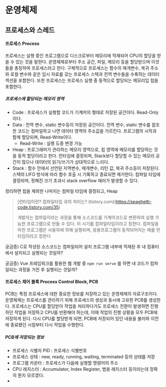 # 운영체제



## 프로세스와 스레드

#### 프로세스 Process

프로세스는 실행 중인 프로그램으로 디스크로부터 메모리에 적재되어 CPU의 할당을 받을 수 있는 것을 말한다. 운영체제로부터 주소 공간, 파일, 메모리 등을 할당받으며 이것들을 총칭하여 프로세스라고 한다. 구체적으로 프로세스는 함수의 매개변수, 복귀 주소와 로컬 변수와 같은 임시 자료를 갖는 프로세스 스택과 전역 변수들을 수록하는 데이터 섹션을 포함한다. 또한 프로세스는 프로세스 실행 중 동적으로 할당되는 메모리입 힙을 포함한다.

##### 프로세스에 할당되는 메모리 영역

- Code : 프로세스가 실행할 코드가 기계어의 형태로 저장된 공간이다. Read-Only이다.
- Data : 전역 변수, static 변수등이 저장된 공간이다. 전역 변수, static 변수를 참조한 코드는 컴파일하고 나면 데이터 영역의 주소값을 가르킨다. 프로그램의 시작과 함께 할당되며, Read-Write이다.
  - Read-Write : 실행 도중 변경 가능
- Heap : 프로그래머가 관리하는 메모리 영역으로, 힙 영역에 메모리를 할당하는 것을 동적 할당이라고 한다. 런타임에 결정되며, Stack보다 할당할 수 있는 메모리 공간이 많으나 데이터의 읽기/쓰기가 상대적으로 느리다.
- Stack : 함수 안에서 선언된 지역변수, 매개변수, 리턴 값, 복귀 주소등이 저장된다. 스택의 LIFO 방식에 따라 함수 호출 시 기록하고 종료되면 제거한다. 컴파일 타임에 결정되며, 정해진 크기 초과시 stack overflow 에러가 발생할 수 있다.

정리하면 힙을 제외한 나머지는 컴파일 타임에 결정되고, Heap



> [런타임이란? 컴파일타임 과의 차이는? (tistory.com)(https://spaghetti-code.tistory.com/35)
>
> 개발자는 컴파일이라는 과정을 통해 소스코드를 기계어코드로 변환하여 실행 가능한 프로그램으로 만들 수 있다. 이 시기를 컴파일타임이라고 칭한다. 컴파일을 마친 프로그램은 사용자에 의해 실행되며, 응용프로그램이 동작되어지는 때를 런타임이라고 칭한다



궁금증) C로 작성된 소스코드는 컴파일되어 설치 프로그램 내부에 적재된 후 내 컴퓨터에서 설치되고 실행되는 것일까?

궁금증) Vue 프레임워크를 활용한 웹 개발 중 `npm run serve` 를 하면 내 코드가 컴파일되는 과정을 거친 후 실행되는 것일까?



#### 프로세스 제어 블록 Process Control Block, PCB

PCB는 특정 프로세스에 대한 중요한 정보를 저장하고 있는 운영체제의 자료구조이다. 운영체제는 프로세스를 관리하기 위해 프로세스의 생성과 동시에 고유한 PCB를 생성한다. 프로세스는 CPU를 할당받아 작업을 처리하다가도 프로세스 전환이 발생하면 진행하던 작업을 저장하고 CPU를 반환해야 하는데, 이때 작업의 진행 상황을 모두 PCB에 저장하게 된다. 다시 CPU를 할당받게 되면, PCB에 저장되어 있던 내용을 불러와 이전에 종료됐던 시점부터 다시 작업을 수행한다.

##### PCB에 저장되는 정보

- 프로세스 식별자 PID : 프로세스 식별번호
- 프로세스 상태 : new, ready, running, waiting, terminated 등의 상태를 저장
- 프로그램 카운터 : 프로세스가 다음에 실행할 명령어의 주소
- CPU 레지스터 : Accumulator, Index Register, 범용 레지스터 등이라는데 정확히 뭔지 모르겠다.
- 
